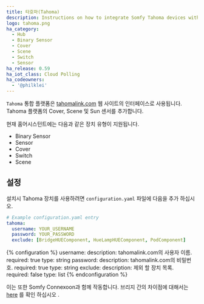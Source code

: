 ```yaml
---
title: 타호마(Tahoma)
description: Instructions on how to integrate Somfy Tahoma devices with Home Assistant.
logo: tahoma.png
ha_category:
  - Hub
  - Binary Sensor
  - Cover
  - Scene
  - Switch
  - Sensor
ha_release: 0.59
ha_iot_class: Cloud Polling
ha_codeowners:
  - '@philklei'
---
```


`Tahoma` 통합 플랫폼은 [tahomalink.com](https://www.tahomalink.com) 웹 사이트의 인터페이스로 사용됩니다. Tahoma 플랫폼의 Cover, Scene 및 Sun 센서를 추가합니다. 

현재 홈어시스턴트에는 다음과 같은 장치 유형이 지원됩니다.

- Binary Sensor
- Sensor
- Cover
- Switch
- Scene

## 설정

설치시 Tahoma 장치를 사용하려면 `configuration.yaml` 파일에 다음을 추가 하십시오.

```yaml
# Example configuration.yaml entry
tahoma:
  username: YOUR_USERNAME
  password: YOUR_PASSWORD
  exclude: [BridgeHUEComponent, HueLampHUEComponent, PodComponent]
```

{% configuration %}
username:
  description: tahomalink.com의 사용자 이름.
  required: true
  type: string
password:
  description: tahomalink.com의 비밀번호.
  required: true
  type: string
exclude:
  description: 제외 할 장치 목록.
  required: false
  type: list
{% endconfiguration %}

이는 또한 Somfy Connexoon과 함께 작동합니다. 브리지 간의 차이점에 대해서는 [here](https://somfyhouse.freshdesk.com/nl/support/solutions/articles/14000058145-wat-is-het-verschil-tussen-de-tahoma-en-de-connexoon-) 를 확인 하십시오 .